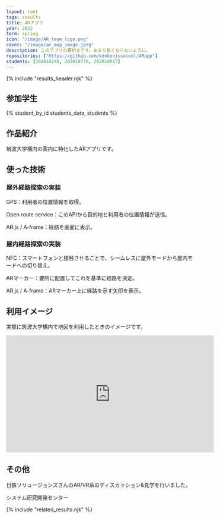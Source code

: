 ```yaml
---
layout: root
tags: results
title: ARアプリ
year: 2022
term: spring
icon: "/image/AR_team_logo.png"
cover: "/image/ar_map_image.jpeg"
description: このアプリの要約文です。あまり長くならないように。
repositories: ["https://github.com/kenkenissocool/ARapp"]
students: [202010246, 202010770, 202010017]
---
```


{% include "results_header.njk" %}

## 参加学生

{% student_by_id students_data, students %}

## 作品紹介

筑波大学構内の案内に特化したARアプリです。

## 使った技術

### 屋外経路探索の実装

GPS：利用者の位置情報を取得。

Open route service：このAPIから目的地と利用者の位置情報が送信。

AR.js / A-frame：経路を画面に表示。

### 屋内経路探索の実装

NFC：スマートフォンと接触させることで、シームレスに屋外モードから屋内モードへの切り替え。

ARマーカー：要所に配置してこれを基準に経路を決定。

AR.js / A-frame：ARマーカー上に経路を示す矢印を表示。

## 利用イメージ

実際に筑波大学構内で地図を利用したときのイメージです。

<div class="youtube">
<iframe width="560" height="315" src="https://www.youtube.com/embed/jSLZzZ-V9ho" title="YouTube video player" frameborder="0" allow="accelerometer; autoplay; clipboard-write; encrypted-media; gyroscope; picture-in-picture" allowfullscreen></iframe>
</div>

## その他

日鉄ソリュージョンズさんのAR/VR系のディスカッション&見学を行いました。

システム研究開発センター

{% include "related_results.njk" %}
